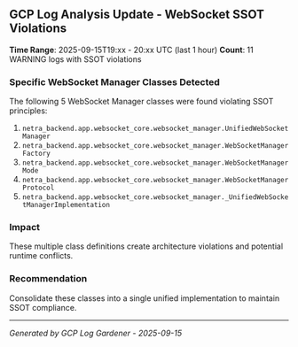 ## GCP Log Analysis Update - WebSocket SSOT Violations

**Time Range**: 2025-09-15T19:xx - 20:xx UTC (last 1 hour)
**Count**: 11 WARNING logs with SSOT violations

### Specific WebSocket Manager Classes Detected

The following 5 WebSocket Manager classes were found violating SSOT principles:

1. `netra_backend.app.websocket_core.websocket_manager.UnifiedWebSocketManager`
2. `netra_backend.app.websocket_core.websocket_manager.WebSocketManagerFactory`
3. `netra_backend.app.websocket_core.websocket_manager.WebSocketManagerMode`
4. `netra_backend.app.websocket_core.websocket_manager.WebSocketManagerProtocol`
5. `netra_backend.app.websocket_core.websocket_manager._UnifiedWebSocketManagerImplementation`

### Impact
These multiple class definitions create architecture violations and potential runtime conflicts.

### Recommendation
Consolidate these classes into a single unified implementation to maintain SSOT compliance.

---
*Generated by GCP Log Gardener - 2025-09-15*
